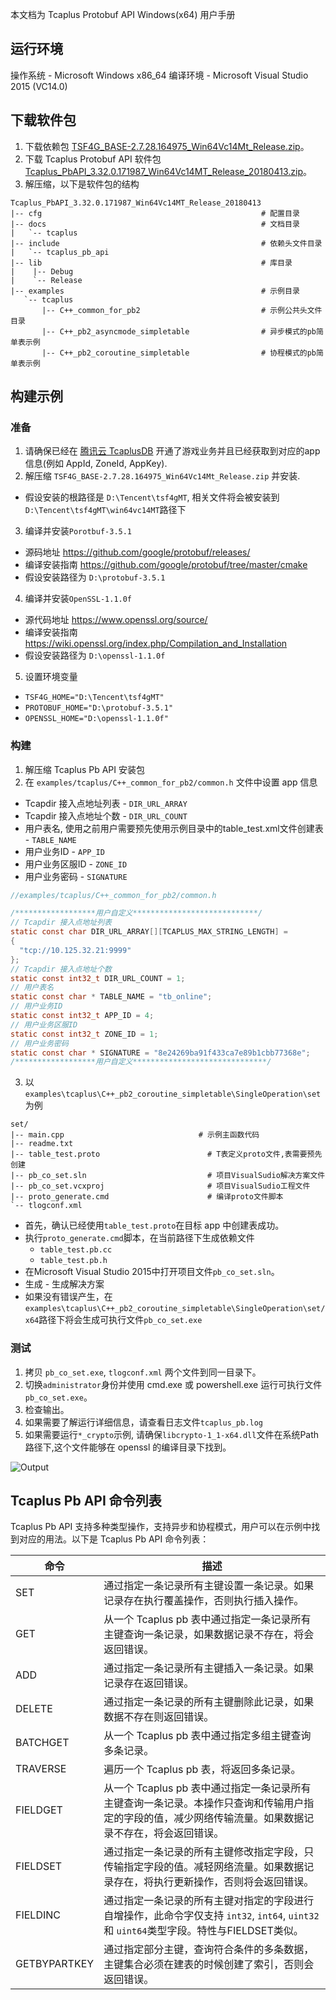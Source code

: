 

本文档为 Tcaplus Protobuf API Windows(x64) 用户手册

## 运行环境

操作系统 - Microsoft Windows x86\_64
编译环境 - Microsoft Visual Studio 2015 (VC14.0)

## 下载软件包

1. 下载依赖包 [TSF4G_BASE-2.7.28.164975_Win64Vc14Mt_Release.zip](http://ptp.oa.com/product/7)。
2. 下载 Tcaplus Protobuf API 软件包 [Tcaplus_PbAPI_3.32.0.171987_Win64Vc14MT_Release_20180413.zip](http://ptp.oa.com/product/160)。
3. 解压缩，以下是软件包的结构
```
Tcaplus_PbAPI_3.32.0.171987_Win64Vc14MT_Release_20180413
|-- cfg                                                 # 配置目录
|-- docs                                                # 文档目录
|   `-- tcaplus
|-- include                                             # 依赖头文件目录
|   `-- tcaplus_pb_api
|-- lib                                                 # 库目录
|    |-- Debug
|    `-- Release
|-- examples                                            # 示例目录
   `-- tcaplus
       |-- C++_common_for_pb2                           # 示例公共头文件目录
       |-- C++_pb2_asyncmode_simpletable                # 异步模式的pb简单表示例
       |-- C++_pb2_coroutine_simpletable                # 协程模式的pb简单表示例
```

## 构建示例

### 准备

1. 请确保已经在 [腾讯云 TcaplusDB](http://gcloud.qq.com) 开通了游戏业务并且已经获取到对应的app信息(例如 AppId, ZoneId, AppKey).
2. 解压缩 `TSF4G_BASE-2.7.28.164975_Win64Vc14Mt_Release.zip` 并安装.
  * 假设安装的根路径是 `D:\Tencent\tsf4gMT`, 相关文件将会被安装到 `D:\Tencent\tsf4gMT\win64vc14MT`路径下
3. 编译并安装`Porotbuf-3.5.1`
  * 源码地址 https://github.com/google/protobuf/releases/
  * 编译安装指南 https://github.com/google/protobuf/tree/master/cmake
  * 假设安装路径为 `D:\protobuf-3.5.1`
4. 编译并安装`OpenSSL-1.1.0f`
  * 源代码地址 https://www.openssl.org/source/
  * 编译安装指南 https://wiki.openssl.org/index.php/Compilation_and_Installation
  * 假设安装路径为 `D:\openssl-1.1.0f`
5. 设置环境变量
  * `TSF4G_HOME="D:\Tencent\tsf4gMT"`
  * `PROTOBUF_HOME="D:\protobuf-3.5.1"`
  * `OPENSSL_HOME="D:\openssl-1.1.0f"`

### 构建

1. 解压缩 Tcaplus Pb API 安装包
2. 在 `examples/tcaplus/C++_common_for_pb2/common.h` 文件中设置 app 信息
  * Tcapdir 接入点地址列表 - `DIR_URL_ARRAY`
  * Tcapdir 接入点地址个数 - `DIR_URL_COUNT`
  * 用户表名, 使用之前用户需要预先使用示例目录中的table_test.xml文件创建表 - `TABLE_NAME`
  * 用户业务ID - `APP_ID`
  * 用户业务区服ID - `ZONE_ID`
  * 用户业务密码 - `SIGNATURE`

  ```C
  //examples/tcaplus/C++_common_for_pb2/common.h

  /******************用户自定义****************************/
  // Tcapdir 接入点地址列表
  static const char DIR_URL_ARRAY[][TCAPLUS_MAX_STRING_LENGTH] =
  {
  	"tcp://10.125.32.21:9999"
  };
  // Tcapdir 接入点地址个数
  static const int32_t DIR_URL_COUNT = 1;
  // 用户表名
  static const char * TABLE_NAME = "tb_online";
  // 用户业务ID
  static const int32_t APP_ID = 4;
  // 用户业务区服ID
  static const int32_t ZONE_ID = 1;
  // 用户业务密码
  static const char * SIGNATURE = "8e24269ba91f433ca7e89b1cbb77368e";
  /******************用户自定义******************************/
  ```

3. 以 `examples\tcaplus\C++_pb2_coroutine_simpletable\SingleOperation\set`为例
```
set/
|-- main.cpp                              # 示例主函数代码
|-- readme.txt
|-- table_test.proto                        # T表定义proto文件,表需要预先创建
|-- pb_co_set.sln                           # 项目VisualSudio解决方案文件
|-- pb_co_set.vcxproj                       # 项目VisualSudio工程文件
|-- proto_generate.cmd                      # 编译proto文件脚本
`-- tlogconf.xml
```
  * 首先，确认已经使用`table_test.proto`在目标 app 中创建表成功。
  * 执行`proto_generate.cmd`脚本，在当前路径下生成依赖文件
    * `table_test.pb.cc`
    * `table_test.pb.h`
  * 在Microsoft Visual Studio 2015中打开项目文件`pb_co_set.sln`。
  * 生成 - 生成解决方案
  * 如果没有错误产生，在`examples\tcaplus\C++_pb2_coroutine_simpletable\SingleOperation\set/x64`路径下将会生成可执行文件`pb_co_set.exe`


### 测试

1. 拷贝 `pb_co_set.exe`, `tlogconf.xml` 两个文件到同一目录下。
2. 切换`administrator`身份并使用 cmd.exe 或 powershell.exe 运行可执行文件`pb_co_set.exe`。
3. 检查输出。
4. 如果需要了解运行详细信息，请查看日志文件`tcaplus_pb.log`
5. 如果需要运行`*_crypto`示例, 请确保`libcrypto-1_1-x64.dll`文件在系统Path路径下,这个文件能够在 openssl 的编译目录下找到。

  ![Output](https://main.qcloudimg.com/raw/40627a3a2dff8a4a4aeea57cda2bb8bb.png)

## Tcaplus Pb API 命令列表

Tcaplus Pb API 支持多种类型操作，支持异步和协程模式，用户可以在示例中找到对应的用法。以下是 Tcaplus Pb API 命令列表：

|命令                          | 描述  |
| ------------------------------- | ------------ |
|SET           |通过指定一条记录所有主键设置一条记录。如果记录存在执行覆盖操作，否则执行插入操作。 |
|GET          |从一个 Tcaplus pb 表中通过指定一条记录所有主键查询一条记录，如果数据记录不存在，将会返回错误。|
|ADD           |通过指定一条记录所有主键插入一条记录。如果记录存在返回错误。|
|DELETE         |通过指定一条记录的所有主键删除此记录，如果数据不存在则返回错误。|
|BATCHGET              |从一个 Tcaplus pb 表中通过指定多组主键查询多条记录。|
|TRAVERSE           |遍历一个 Tcaplus pb 表，将返回多条记录。|
|FIELDGET        |从一个 Tcaplus pb 表中通过指定一条记录所有主键查询一条记录。本操作只查询和传输用户指定的字段的值，减少网络传输流量。如果数据记录不存在，将会返回错误。|
|FIELDSET   |通过指定一条记录的所有主键修改指定字段，只传输指定字段的值。减轻网络流量。如果数据记录存在，将执行更新操作，否则将会返回错误。|
|FIELDINC      |通过指定一条记录的所有主键对指定的字段进行自增操作，此命令字仅支持 `int32`, `int64`, `uint32` 和 `uint64`类型字段。特性与FIELDSET类似。|
|GETBYPARTKEY  |通过指定部分主键，查询符合条件的多条数据，主键集合必须在建表的时候创建了索引，否则会返回错误。|










